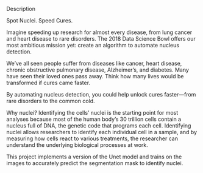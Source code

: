 Description

Spot Nuclei. Speed Cures.


Imagine speeding up research for almost every disease, from lung cancer and heart disease to rare disorders. The 2018 Data Science Bowl offers our most ambitious mission yet: create an algorithm to automate nucleus detection.

We’ve all seen people suffer from diseases like cancer, heart disease, chronic obstructive pulmonary disease, Alzheimer’s, and diabetes. Many have seen their loved ones pass away. Think how many lives would be transformed if cures came faster.

By automating nucleus detection, you could help unlock cures faster—from rare disorders to the common cold.

Why nuclei?
Identifying the cells’ nuclei is the starting point for most analyses because most of the human body’s 30 trillion cells contain a nucleus full of DNA, the genetic code that programs each cell. Identifying nuclei allows researchers to identify each individual cell in a sample, and by measuring how cells react to various treatments, the researcher can understand the underlying biological processes at work.

This project implements a version of the Unet model and trains on the images to accurately predict the segmentation mask to identify nuclei.
